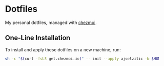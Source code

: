 # Dotfiles

My personal dotfiles, managed with [chezmoi](https://www.chezmoi.io/).

## One-Line Installation

To install and apply these dotfiles on a new machine, run:

```bash
sh -c "$(curl -fsLS get.chezmoi.io)" -- init --apply ajselzilic -b $HOME/bin
```
